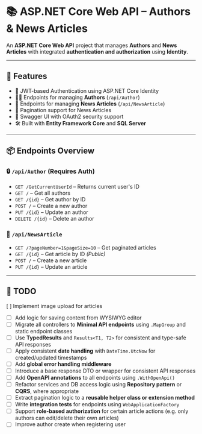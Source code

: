 # 📚 ASP.NET Core Web API – Authors & News Articles

An **ASP.NET Core Web API** project that manages **Authors** and **News Articles** with integrated **authentication and authorization** using **Identity**.

---

## 🚀 Features

- 🔐 JWT-based Authentication using ASP.NET Core Identity
- 🧑‍💼 Endpoints for managing **Authors** (`/api/Author`)
- 📰 Endpoints for managing **News Articles** (`/api/NewsArticle`)
- 📄 Pagination support for News Articles
- 🧪 Swagger UI with OAuth2 security support
- 🛠️ Built with **Entity Framework Core** and **SQL Server**

---

## 📦 Endpoints Overview

### 🔒 `/api/Author` (Requires Auth)

- `GET /GetCurrentUserId` – Returns current user's ID
- `GET /` – Get all authors
- `GET /{id}` – Get author by ID
- `POST /` – Create a new author
- `PUT /{id}` – Update an author
- `DELETE /{id}` – Delete an author

### 📰 `/api/NewsArticle`

- `GET /?pageNumber=1&pageSize=10` – Get paginated articles
- `GET /{id}` – Get article by ID _(Public)_
- `POST /` – Create a new article
- `PUT /{id}` – Update an article

---

## 📌 TODO

[ ] Implement image upload for articles

- [ ] Add logic for saving content from WYSIWYG editor
- [ ] Migrate all controllers to **Minimal API endpoints** using `.MapGroup` and static endpoint classes
- [ ] Use **TypedResults** and `Results<T1, T2>` for consistent and type-safe API responses
- [ ] Apply consistent **date handling** with `DateTime.UtcNow` for created/updated timestamps
- [ ] Add **global error handling middleware**
- [ ] Introduce a base response DTO or wrapper for consistent API responses
- [ ] Add **OpenAPI annotations** to all endpoints using `.WithOpenApi()`
- [ ] Refactor services and DB access logic using **Repository pattern** or **CQRS**, where appropriate
- [ ] Extract pagination logic to a **reusable helper class or extension method**
- [ ] Write **integration tests** for endpoints using `WebApplicationFactory`
- [ ] Support **role-based authorization** for certain article actions (e.g. only authors can edit/delete their own articles)
- [ ] Improve author create when registering user
